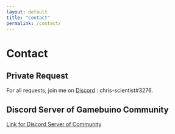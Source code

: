 ```yaml
---
layout: default
title: "Contact"
permalink: /contact/
---
```


<div class="creation-header"> 
	<div class="infos"> 
		<h1> Contact </h1> 
	</div> 
</div>
<div class="row margeur-30">
	<div class="col-12"> 
		<div class="creation-content fr-view white-container">
			<h2>Private Request</h2>
			<p>
				For all requests, join me on <a href="https://discord.com/login" >Discord</a> : chris-scientist#3276.
			</p>
			<h2>Discord Server of Gamebuino Community</h2>
			<p>
				<a href="https://discord.gg/R4gj4zT" >Link for Discord Server of Community</a>
			</p>
		</div>
	</div>
</div>